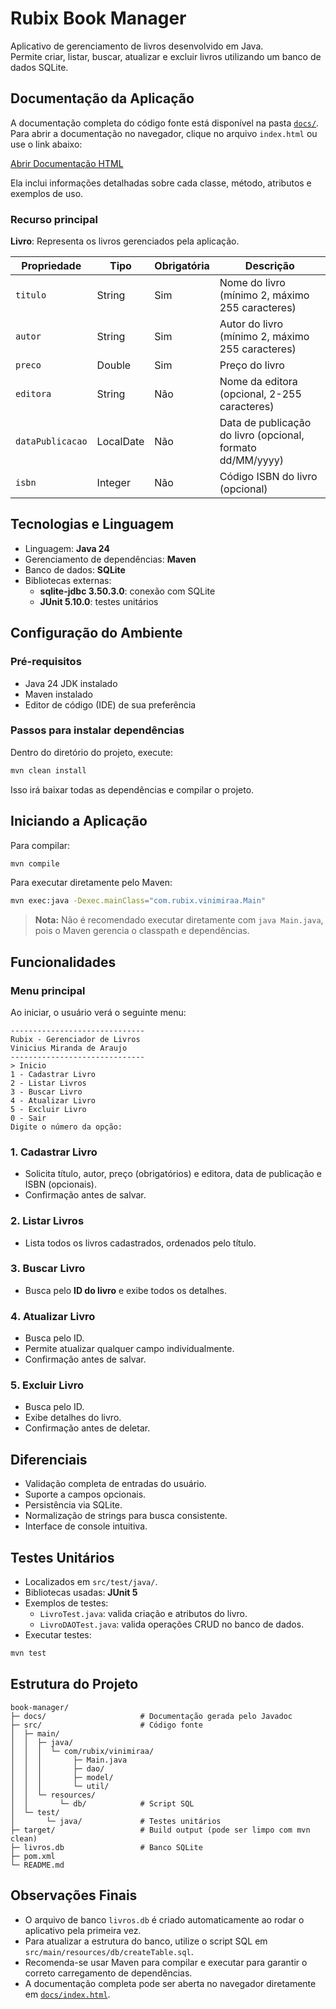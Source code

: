 # Rubix Book Manager

Aplicativo de gerenciamento de livros desenvolvido em Java.  
Permite criar, listar, buscar, atualizar e excluir livros utilizando um banco de dados SQLite.  

## Documentação da Aplicação

A documentação completa do código fonte está disponível na pasta [`docs/`](docs/).  
Para abrir a documentação no navegador, clique no arquivo `index.html` ou use o link abaixo:

[Abrir Documentação HTML](docs/index.html)

Ela inclui informações detalhadas sobre cada classe, método, atributos e exemplos de uso.

### Recurso principal

**Livro**: Representa os livros gerenciados pela aplicação.  

| Propriedade       | Tipo       | Obrigatória | Descrição                                                  |
|-------------------|------------|-------------|------------------------------------------------------------|
| `titulo`          | String     | Sim         | Nome do livro (mínimo 2, máximo 255 caracteres)            |
| `autor`           | String     | Sim         | Autor do livro (mínimo 2, máximo 255 caracteres)           |
| `preco`           | Double     | Sim         | Preço do livro                                             |
| `editora`         | String     | Não         | Nome da editora (opcional, 2-255 caracteres)               |
| `dataPublicacao`  | LocalDate  | Não         | Data de publicação do livro (opcional, formato dd/MM/yyyy) |
| `isbn`            | Integer    | Não         | Código ISBN do livro (opcional)                            |


## Tecnologias e Linguagem

- Linguagem: **Java 24**
- Gerenciamento de dependências: **Maven**
- Banco de dados: **SQLite**
- Bibliotecas externas:
  - **sqlite-jdbc 3.50.3.0**: conexão com SQLite
  - **JUnit 5.10.0**: testes unitários

## Configuração do Ambiente

### Pré-requisitos

- Java 24 JDK instalado
- Maven instalado
- Editor de código (IDE) de sua preferência

### Passos para instalar dependências

Dentro do diretório do projeto, execute:

```bash
mvn clean install
```

Isso irá baixar todas as dependências e compilar o projeto.

## Iniciando a Aplicação

Para compilar:

```bash
mvn compile
```

Para executar diretamente pelo Maven:

```bash
mvn exec:java -Dexec.mainClass="com.rubix.vinimiraa.Main"
```

> **Nota:** Não é recomendado executar diretamente com `java Main.java`, pois o Maven gerencia o classpath e dependências.

## Funcionalidades

### Menu principal

Ao iniciar, o usuário verá o seguinte menu:

```
------------------------------
Rubix - Gerenciador de Livros
Vinicius Miranda de Araujo
------------------------------
> Inicio
1 - Cadastrar Livro
2 - Listar Livros
3 - Buscar Livro
4 - Atualizar Livro
5 - Excluir Livro
0 - Sair
Digite o número da opção:
```

### 1. Cadastrar Livro

- Solicita título, autor, preço (obrigatórios) e editora, data de publicação e ISBN (opcionais).
- Confirmação antes de salvar.

### 2️. Listar Livros

- Lista todos os livros cadastrados, ordenados pelo título.

### 3️. Buscar Livro

- Busca pelo **ID do livro** e exibe todos os detalhes.

### 4️. Atualizar Livro

- Busca pelo ID.
- Permite atualizar qualquer campo individualmente.
- Confirmação antes de salvar.

### 5️. Excluir Livro

- Busca pelo ID.
- Exibe detalhes do livro.
- Confirmação antes de deletar.

## Diferenciais

- Validação completa de entradas do usuário.
- Suporte a campos opcionais.
- Persistência via SQLite.
- Normalização de strings para busca consistente.
- Interface de console intuitiva.

## Testes Unitários

- Localizados em `src/test/java/`.
- Bibliotecas usadas: **JUnit 5**
- Exemplos de testes:
  - `LivroTest.java`: valida criação e atributos do livro.
  - `LivroDAOTest.java`: valida operações CRUD no banco de dados.
- Executar testes:

```bash
mvn test
```

## Estrutura do Projeto

```
book-manager/
├─ docs/                     # Documentação gerada pelo Javadoc
├─ src/                      # Código fonte
│  ├─ main/
│  │  ├─ java/
│  │  │  └─ com/rubix/vinimiraa/
│  │  │       ├─ Main.java
│  │  │       ├─ dao/
│  │  │       ├─ model/
│  │  │       └─ util/
│  │  └─ resources/
│  │       └─ db/            # Script SQL
│  └─ test/
│       └─ java/             # Testes unitários
├─ target/                   # Build output (pode ser limpo com mvn clean)
├─ livros.db                 # Banco SQLite
├─ pom.xml
└─ README.md
```

## Observações Finais

- O arquivo de banco `livros.db` é criado automaticamente ao rodar o aplicativo pela primeira vez.
- Para atualizar a estrutura do banco, utilize o script SQL em `src/main/resources/db/createTable.sql`.
- Recomenda-se usar Maven para compilar e executar para garantir o correto carregamento de dependências.
- A documentação completa pode ser aberta no navegador diretamente em [`docs/index.html`](docs/index.html).

